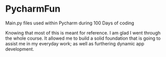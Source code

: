 # PycharmFun
Main.py files used within Pycharm during 100 Days of coding


  Knowing that most of this is meant for reference. I am glad I went through the whole course. It allowed me to build a solid foundation that is going to assist me in my everyday work; as well as furthering dynamic app development.
